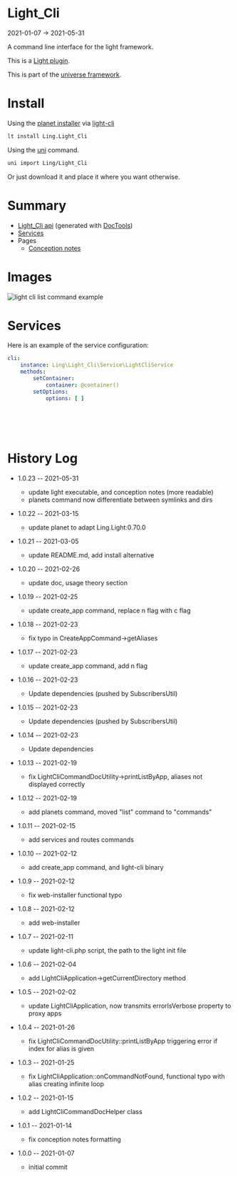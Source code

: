 Light_Cli
===========
2021-01-07 -> 2021-05-31


A command line interface for the light framework.



This is a [Light plugin](https://github.com/lingtalfi/Light/blob/master/doc/pages/plugin.md).

This is part of the [universe framework](https://github.com/karayabin/universe-snapshot).


Install
==========
Using the [planet installer](https://github.com/lingtalfi/Light_PlanetInstaller) via [light-cli](https://github.com/lingtalfi/Light_Cli)
```bash
lt install Ling.Light_Cli
```

Using the [uni](https://github.com/lingtalfi/universe-naive-importer) command.

```bash
uni import Ling/Light_Cli
```

Or just download it and place it where you want otherwise.






Summary
===========

- [Light_Cli api](https://github.com/lingtalfi/Light_Cli/blob/master/doc/api/Ling/Light_Cli.md) (generated
  with [DocTools](https://github.com/lingtalfi/DocTools))
- [Services](#services)
- Pages
    - [Conception notes](https://github.com/lingtalfi/Light_Cli/blob/master/doc/pages/conception-notes.md)

Images
=========

![light cli list command example](https://lingtalfi.com/img/universe/Light_Cli/light-cli-list.png)




Services
=========


Here is an example of the service configuration:

```yaml
cli:
    instance: Ling\Light_Cli\Service\LightCliService
    methods:
        setContainer:
            container: @container()
        setOptions:
            options: [ ]







```

History Log
=============

- 1.0.23 -- 2021-05-31

    - update light executable, and conception notes (more readable)
    - planets command now differentiate between symlinks and dirs
  
- 1.0.22 -- 2021-03-15

    - update planet to adapt Ling.Light:0.70.0
  
- 1.0.21 -- 2021-03-05

    - update README.md, add install alternative

- 1.0.20 -- 2021-02-26

    - update doc, usage theory section
  
- 1.0.19 -- 2021-02-25

    - update create_app command, replace n flag with c flag
  
- 1.0.18 -- 2021-02-23

    - fix typo in CreateAppCommand->getAliases

- 1.0.17 -- 2021-02-23

    - update create_app command, add n flag
  
- 1.0.16 -- 2021-02-23

    - Update dependencies (pushed by SubscribersUtil)

- 1.0.15 -- 2021-02-23

    - Update dependencies (pushed by SubscribersUtil)

- 1.0.14 -- 2021-02-23

    - Update dependencies

- 1.0.13 -- 2021-02-19

    - fix LightCliCommandDocUtility->printListByApp, aliases not displayed correctly
  
- 1.0.12 -- 2021-02-19

    - add planets command, moved "list" command to "commands"
  
- 1.0.11 -- 2021-02-15

    - add services and routes commands
  
- 1.0.10 -- 2021-02-12

    - add create_app command, and light-cli binary

- 1.0.9 -- 2021-02-12

    - fix web-installer functional typo

- 1.0.8 -- 2021-02-12

    - add web-installer 
  
- 1.0.7 -- 2021-02-11

    - update light-cli.php script, the path to the light init file 
  
- 1.0.6 -- 2021-02-04

    - add LightCliApplication->getCurrentDirectory method 
  
- 1.0.5 -- 2021-02-02

    - update LightCliApplication, now transmits errorIsVerbose property to proxy apps 
  
- 1.0.4 -- 2021-01-26

    - fix LightCliCommandDocUtility::printListByApp triggering error if index for alias is given 

- 1.0.3 -- 2021-01-25

    - fix LightCliApplication::onCommandNotFound, functional typo with alias creating infinite loop
  
- 1.0.2 -- 2021-01-15

    - add LightCliCommandDocHelper class
  
- 1.0.1 -- 2021-01-14

    - fix conception notes formatting
  
- 1.0.0 -- 2021-01-07

    - initial commit